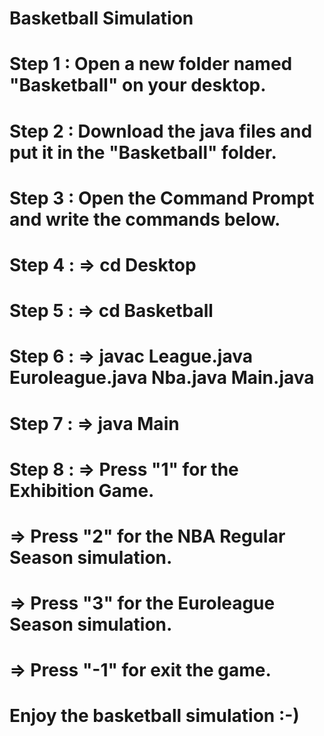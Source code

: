 # Basketball Simulation

# Step 1 : Open a new folder named "Basketball" on your desktop.
# Step 2 : Download the java files and put it in the "Basketball" folder.
# Step 3 : Open the Command Prompt and write the commands below.
# Step 4 : => cd Desktop
# Step 5 : => cd Basketball
# Step 6 : => javac League.java Euroleague.java Nba.java Main.java
# Step 7 : => java Main
# Step 8 : => Press "1" for the Exhibition Game.
# 	 => Press "2" for the NBA Regular Season simulation.
# 	 => Press "3" for the Euroleague Season simulation.
# 	 => Press "-1" for exit the game.

# Enjoy the basketball simulation :-)
